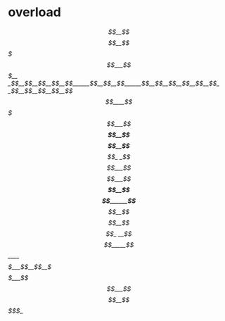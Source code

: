 # overload

__$$$$___$$__$$__$$$$$$__$$$$$___$$_______$$$$____$$$$___$$$$$__
_$$__$$__$$__$$__$$______$$__$$__$$______$$__$$__$$__$$__$$__$$_
_$$__$$__$$__$$__$$$$____$$$$$___$$______$$__$$__$$$$$$__$$__$$_
_$$__$$___$$$$___$$______$$__$$__$$______$$__$$__$$__$$__$$__$$_
__$$$$_____$$____$$$$$___$$__$$__$$$$$$___$$$$___$$__$$__$$$$$__

